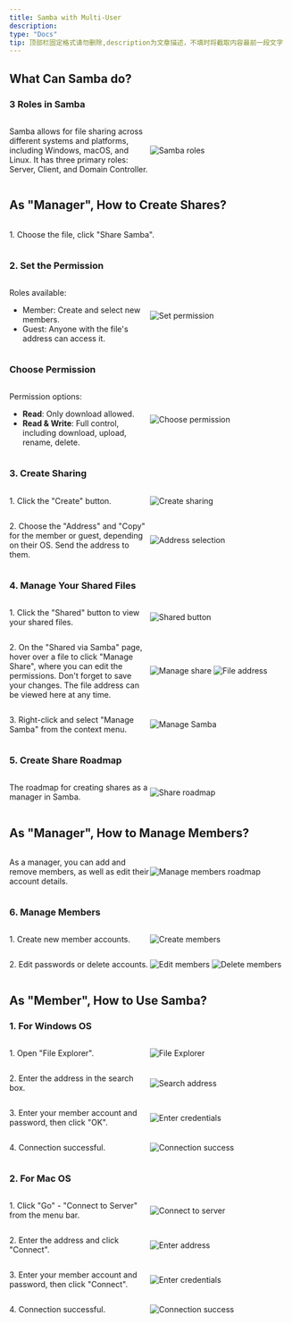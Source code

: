 ```yaml
---
title: Samba with Multi-User
description: 
type: "Docs"
tip: 顶部栏固定格式请勿删除,description为文章描述，不填时将截取内容最前一段文字
---
```


<h2 id="what-can-samba-do">What Can Samba do?</h2>

<h3 id="roles-in-samba">3 Roles in Samba</h3>
<div style="display: flex; align-items: center;">
  <div style="flex: 1;">
    <p>Samba allows for file sharing across different systems and platforms, including Windows, macOS, and Linux. It has three primary roles: Server, Client, and Domain Controller.</p>
  </div>
  <div style="flex: 1;">
    <img src="https://manage.icewhale.io/api/static/docs/1728632674915_image.png" alt="Samba roles" style="max-width: 100%;">
  </div>
</div>

<h2 id="how-to-create-shares-as-manager">As "Manager", How to Create Shares?</h2>

<div style="display: flex; align-items: center;">
  <div style="flex: 1;">
    <p>1. Choose the file, click "Share Samba".</p>
  </div>
</div>

<h3 id="set-permission">2. Set the Permission</h3>
<div style="display: flex; align-items: center;">
  <div style="flex: 1;">
    <p>Roles available:</p>
    <ul>
      <li>Member: Create and select new members.</li>
      <li>Guest: Anyone with the file's address can access it.</li>
    </ul>
  </div>
  <div style="flex: 1;">
    <img src="https://manage.icewhale.io/api/static/docs/1728635259975_image.png" alt="Set permission" style="max-width: 100%;">
  </div>
</div>

<h3 id="choose-permission">Choose Permission</h3>
<div style="display: flex; align-items: center;">
  <div style="flex: 1;">
    <p>Permission options:</p>
    <ul>
      <li><b>Read</b>: Only download allowed.</li>
      <li><b>Read & Write</b>: Full control, including download, upload, rename, delete.</li>
    </ul>
  </div>
  <div style="flex: 1;">
    <img src="https://manage.icewhale.io/api/static/docs/1728636948904_image.png" alt="Choose permission" style="max-width: 100%;">
  </div>
</div>

<h3 id="create-sharing">3. Create Sharing</h3>
<div style="display: flex; align-items: center;">
  <div style="flex: 1;">
    <p>1. Click the "Create" button.</p>
  </div>
  <div style="flex: 1;">
    <img src="https://manage.icewhale.io/api/static/docs/1728638375493_image.png" alt="Create sharing" style="max-width: 100%;">
  </div>
</div>

<div style="display: flex; align-items: center;">
  <div style="flex: 1;">
    <p>2. Choose the "Address" and "Copy" for the member or guest, depending on their OS. Send the address to them.</p>
  </div>
  <div style="flex: 1;">
    <img src="https://manage.icewhale.io/api/static/docs/1728638496968_image.png" alt="Address selection" style="max-width: 100%;">
  </div>
</div>

<h3 id="manage-your-shared-files">4. Manage Your Shared Files</h3>
<div style="display: flex; align-items: center;">
  <div style="flex: 1;">
    <p>1. Click the "Shared" button to view your shared files.</p>
  </div>
  <div style="flex: 1;">
    <img src="https://manage.icewhale.io/api/static/docs/1728638620287_image.png" alt="Shared button" style="max-width: 100%;">
  </div>
</div>

<div style="display: flex; align-items: center;">
  <div style="flex: 1;">
    <p>2. On the "Shared via Samba" page, hover over a file to click "Manage Share", where you can edit the permissions. Don't forget to save your changes. The file address can be viewed here at any time.</p>
  </div>
  <div style="flex: 1;">
    <img src="https://manage.icewhale.io/api/static/docs/1728638763045_image.png" alt="Manage share" style="max-width: 100%;">
    <img src="https://manage.icewhale.io/api/static/docs/1728638801741_image.png" alt="File address" style="max-width: 100%;">
  </div>
</div>

<div style="display: flex; align-items: center;">
  <div style="flex: 1;">
    <p>3. Right-click and select "Manage Samba" from the context menu.</p>
  </div>
  <div style="flex: 1;">
    <img src="https://manage.icewhale.io/api/static/docs/1728638926994_image.png" alt="Manage Samba" style="max-width: 100%;">
  </div>
</div>

<h3 id="create-share-roadmap">5. Create Share Roadmap</h3>
<div style="display: flex; align-items: center;">
  <div style="flex: 1;">
    <p>The roadmap for creating shares as a manager in Samba.</p>
  </div>
  <div style="flex: 1;">
    <img src="https://manage.icewhale.io/api/static/docs/1728639005880_image.png" alt="Share roadmap" style="max-width: 100%;">
  </div>
</div>

<h2 id="how-to-manage-members-as-manager">As "Manager", How to Manage Members?</h2>
<div style="display: flex; align-items: center;">
  <div style="flex: 1;">
    <p>As a manager, you can add and remove members, as well as edit their account details.</p>
  </div>
  <div style="flex: 1;">
    <img src="https://manage.icewhale.io/api/static/docs/1728639061073_image.png" alt="Manage members roadmap" style="max-width: 100%;">
  </div>
</div>

<h3 id="manage-members">6. Manage Members</h3>
<div style="display: flex; align-items: center;">
  <div style="flex: 1;">
    <p>1. Create new member accounts.</p>
  </div>
  <div style="flex: 1;">
    <img src="https://manage.icewhale.io/api/static/docs/1728639235564_image.png" alt="Create members" style="max-width: 100%;">
  </div>
</div>

<div style="display: flex; align-items: center;">
  <div style="flex: 1;">
    <p>2. Edit passwords or delete accounts.</p>
  </div>
  <div style="flex: 1;">
    <img src="https://manage.icewhale.io/api/static/docs/1728639475546_image.png" alt="Edit members" style="max-width: 100%;">
    <img src="https://manage.icewhale.io/api/static/docs/1728639486206_image.png" alt="Delete members" style="max-width: 100%;">
  </div>
</div>

<h2 id="how-to-use-samba-as-member">As "Member", How to Use Samba?</h2>

<h3 id="for-windows-os">1. For Windows OS</h3>
<div style="display: flex; align-items: center;">
  <div style="flex: 1;">
    <p>1. Open "File Explorer".</p>
  </div>
  <div style="flex: 1;">
    <img src="https://manage.icewhale.io/api/static/docs/1728370332527_4.1.png" alt="File Explorer" style="max-width: 100%;">
  </div>
</div>

<div style="display: flex; align-items: center;">
  <div style="flex: 1;">
    <p>2. Enter the address in the search box.</p>
  </div>
  <div style="flex: 1;">
    <img src="https://manage.icewhale.io/api/static/docs/1728370346032_4.2.png" alt="Search address" style="max-width: 100%;">
  </div>
</div>

<div style="display: flex; align-items: center;">
  <div style="flex: 1;">
    <p>3. Enter your member account and password, then click "OK".</p>
  </div>
  <div style="flex: 1;">
    <img src="https://manage.icewhale.io/api/static/docs/1728370367682_4.3.png" alt="Enter credentials" style="max-width: 100%;">
  </div>
</div>

<div style="display: flex; align-items: center;">
  <div style="flex: 1;">
    <p>4. Connection successful.</p>
  </div>
  <div style="flex: 1;">
    <img src="https://manage.icewhale.io/api/static/docs/1728370378592_4.4.png" alt="Connection success" style="max-width: 100%;">
  </div>
</div>

<h3 id="for-mac-os">2. For Mac OS</h3>
<div style="display: flex; align-items: center;">
  <div style="flex: 1;">
    <p>1. Click "Go" - "Connect to Server" from the menu bar.</p>
  </div>
  <div style="flex: 1;">
    <img src="https://manage.icewhale.io/api/static/docs/1728370418677_4.5.png" alt="Connect to server" style="max-width: 100%;">
  </div>
</div>

<div style="display: flex; align-items: center;">
  <div style="flex: 1;">
    <p>2. Enter the address and click "Connect".</p>
  </div>
  <div style="flex: 1;">
    <img src="https://manage.icewhale.io/api/static/docs/1728370424977_4.6.png" alt="Enter address" style="max-width: 100%;">
  </div>
</div>

<div style="display: flex; align-items: center;">
  <div style="flex: 1;">
    <p>3. Enter your member account and password, then click "Connect".</p>
  </div>
  <div style="flex: 1;">
    <img src="https://manage.icewhale.io/api/static/docs/1728370435735_4.9.png" alt="Enter credentials" style="max-width: 100%;">
  </div>
</div>

<div style="display: flex; align-items: center;">
  <div style="flex: 1;">
    <p>4. Connection successful.</p>
  </div>
  <div style="flex: 1;">
    <img src="https://manage.icewhale.io/api/static/docs/1728370440897_4.10.png" alt="Connection success" style="max-width: 100%;">
  </div>
</div>
